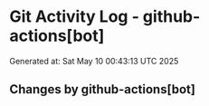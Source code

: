 # Git Activity Log - github-actions[bot]
Generated at: Sat May 10 00:43:13 UTC 2025
## Changes by github-actions[bot]
```diff
```
